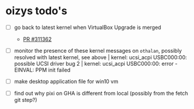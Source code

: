 # oizys todo's

- [ ] go back to latest kernel when VirtualBox Upgrade is merged
  - [PR #311362](https://github.com/NixOS/nixpkgs/pull/311362)

- [ ] monitor the presence of these kernel messages on `othalan`,
      possibly resolved with latest kernel, see above
      | kernel: ucsi_acpi USBC000:00: possible UCSI driver bug 2
      | kernel: ucsi_acpi USBC000:00: error -EINVAL: PPM init failed

- [ ] make desktop application file for win10 vm

- [ ] find out why pixi on GHA is different from local (possibly from the fetch git step?)

<!-- generated with <3 by daylinmorgan/todo -->
